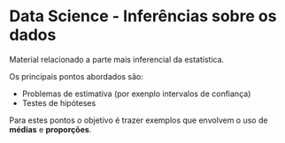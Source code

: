 # Data Science - Inferências sobre os dados
Material relacionado a parte mais inferencial da estatística. 

Os principais pontos abordados são:
* Problemas de estimativa (por exenplo intervalos de confiança)
* Testes de hipóteses

Para estes pontos o objetivo é trazer exemplos que envolvem o uso de **médias** e **proporções**.
